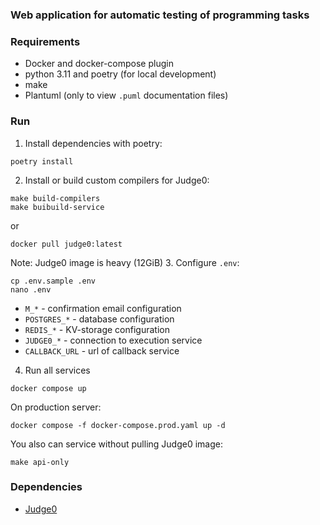 ### Web application for automatic testing of programming tasks

### Requirements

- Docker and docker-compose plugin
- python 3.11 and poetry (for local development)
- make
- Plantuml (only to view `.puml` documentation files)

### Run

1. Install dependencies with poetry:
```shell
poetry install
```
2. Install or build custom compilers for Judge0:
```shell
make build-compilers
make buibuild-service
```
or
```shell
docker pull judge0:latest
```
Note: Judge0 image is heavy (12GiB)
3. Configure `.env`:
```shell
cp .env.sample .env
nano .env
```
- `M_*` - confirmation email configuration
- `POSTGRES_*` - database configuration
- `REDIS_*` - KV-storage configuration
- `JUDGE0_*` - connection to execution service
- `CALLBACK_URL` - url of callback service
4. Run all services
```shell
docker compose up
```
On production server:
```shell
docker compose -f docker-compose.prod.yaml up -d
```

You also can service without pulling Judge0 image:
```shell
make api-only
```

### Dependencies

- [Judge0](https://judge0.com/)

